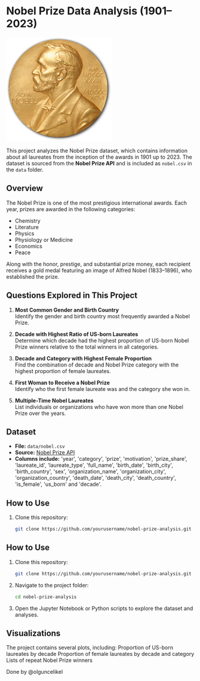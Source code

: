# Nobel Prize Data Analysis (1901–2023)

![Nobel Prize](Nobel_Prize.png)

This project analyzes the Nobel Prize dataset, which contains information about all laureates from the inception of the awards in 1901 up to 2023. The dataset is sourced from the **Nobel Prize API** and is included as `nobel.csv` in the `data` folder.

## Overview

The Nobel Prize is one of the most prestigious international awards. Each year, prizes are awarded in the following categories:

- Chemistry
- Literature
- Physics
- Physiology or Medicine
- Economics
- Peace

Along with the honor, prestige, and substantial prize money, each recipient receives a gold medal featuring an image of Alfred Nobel (1833–1896), who established the prize.

## Questions Explored in This Project

1. **Most Common Gender and Birth Country**  
   Identify the gender and birth country most frequently awarded a Nobel Prize.

2. **Decade with Highest Ratio of US-born Laureates**  
   Determine which decade had the highest proportion of US-born Nobel Prize winners relative to the total winners in all categories.

3. **Decade and Category with Highest Female Proportion**  
   Find the combination of decade and Nobel Prize category with the highest proportion of female laureates.

4. **First Woman to Receive a Nobel Prize**  
   Identify who the first female laureate was and the category she won in.

5. **Multiple-Time Nobel Laureates**  
   List individuals or organizations who have won more than one Nobel Prize over the years.

## Dataset

- **File:** `data/nobel.csv`  
- **Source:** [Nobel Prize API](https://www.nobelprize.org/about/developer-zone-2/)  
- **Columns include:** 'year', 'category', 'prize', 'motivation', 'prize_share', 'laureate_id',
       'laureate_type', 'full_name', 'birth_date', 'birth_city',
       'birth_country', 'sex', 'organization_name', 'organization_city',
       'organization_country', 'death_date', 'death_city', 'death_country',
       'is_female', 'us_born' and 'decade'.

## How to Use

1. Clone this repository:
   ```bash
   git clone https://github.com/yourusername/nobel-prize-analysis.git
## How to Use

1. Clone this repository:

   ```bash
   git clone https://github.com/yourusername/nobel-prize-analysis.git
2. Navigate to the project folder:

   ```bash
   cd nobel-prize-analysis
3. Open the Jupyter Notebook or Python scripts to explore the dataset and analyses.

## Visualizations

The project contains several plots, including:
Proportion of US-born laureates by decade
Proportion of female laureates by decade and category
Lists of repeat Nobel Prize winners

Done by @olguncelikel
